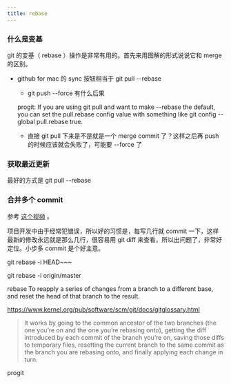 ```yaml
---
title: rebase
---
```



### 什么是变基

git 的变基（ rebase ）操作是非常有用的。首先来用图解的形式说说它和 merge 的区别。

- github for mac 的 sync 按钮相当于 git pull --rebase
  - git push --force 有什么后果

  progit: If you are using git pull and want to make --rebase the default, you can set the pull.rebase config value with something like git config --global pull.rebase true.

  - 直接 git pull 下来是不是就是一个 merge commit 了？这样之后再 push 的时候应该就会失败了，可能要 --force 了

### 获取最近更新

最好的方式是 git pull --rebase


### 合并多个 commit

参考 [这个视频](http://haoduoshipin.com/v/92) 。

项目开发中由于经常犯错误，所以好的习惯是，每写几行就 commit 一下，这样最新的修改永远就是那么几行，很容易用 git diff 来查看，所以出问题了，非常好定位。小步多 commit 是个好主意。

git rebase -i HEAD~~~

git rebase -i origin/master

rebase
To reapply a series of changes from a branch to a different base, and reset the head of that branch to the result.

https://www.kernel.org/pub/software/scm/git/docs/gitglossary.html


>It works by going to the common ancestor of the two branches (the one you’re on and the one you’re rebasing onto), getting the diff introduced by each commit of the branch you’re on, saving those diffs to temporary files, resetting the current branch to the same commit as the branch you are rebasing onto, and finally applying each change in turn.

progit
